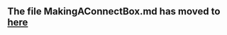 ## The file MakingAConnectBox.md has moved to [here](https://github.com/ConnectBox/making-a-connectbox/blob/main/MakingAConnectBox.md)
